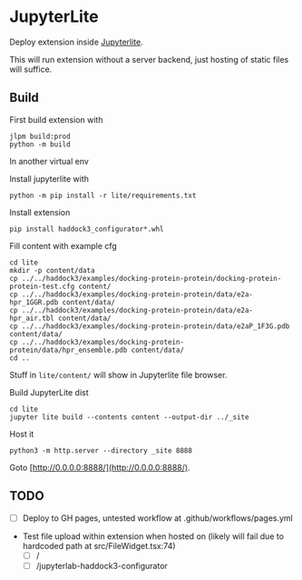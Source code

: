 # JupyterLite

Deploy extension inside [Jupyterlite](https://jupyterlite.readthedocs.io/).

This will run extension without a server backend, just hosting of static files will suffice.

## Build

First build extension with 

```shell
jlpm build:prod
python -m build
```

In another virtual env

Install jupyterlite with

```shell
python -m pip install -r lite/requirements.txt
```

Install extension

```shell
pip install haddock3_configurator*.whl
```

Fill content with example cfg

```shell
cd lite
mkdir -p content/data
cp ../../haddock3/examples/docking-protein-protein/docking-protein-protein-test.cfg content/
cp ../../haddock3/examples/docking-protein-protein/data/e2a-hpr_1GGR.pdb content/data/
cp ../../haddock3/examples/docking-protein-protein/data/e2a-hpr_air.tbl content/data/
cp ../../haddock3/examples/docking-protein-protein/data/e2aP_1F3G.pdb content/data/
cp ../../haddock3/examples/docking-protein-protein/data/hpr_ensemble.pdb content/data/
cd ..
```

Stuff in `lite/content/` will show in Jupyterlite file browser.

Build JupyterLite dist

```shell
cd lite
jupyter lite build --contents content --output-dir ../_site
```

Host it

```shell
python3 -m http.server --directory _site 8888
```

Goto [http://0.0.0.0:8888/](http://0.0.0.0:8888/).

## TODO

- [ ] Deploy to GH pages, untested workflow at .github/workflows/pages.yml
- Test file upload within extension when hosted on (likely will fail due to hardcoded path at src/FileWidget.tsx:74)
  - [ ] /
  - [ ] /jupyterlab-haddock3-configurator
